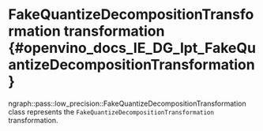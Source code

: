 # FakeQuantizeDecompositionTransformation transformation {#openvino_docs_IE_DG_lpt_FakeQuantizeDecompositionTransformation}

ngraph::pass::low_precision::FakeQuantizeDecompositionTransformation class represents the `FakeQuantizeDecompositionTransformation` transformation.
